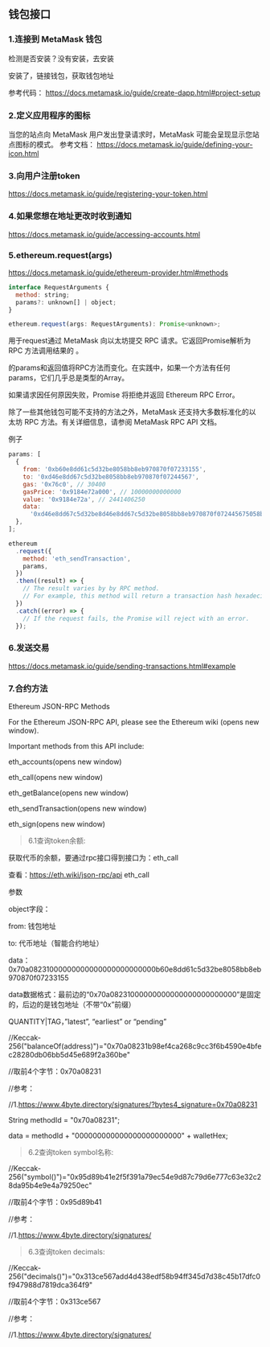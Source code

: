 ## 钱包接口

### 1.连接到 MetaMask 钱包
检测是否安装？没有安装，去安装  

安装了，链接钱包，获取钱包地址  

参考代码：
https://docs.metamask.io/guide/create-dapp.html#project-setup  

### 2.定义应用程序的图标
当您的站点向 MetaMask 用户发出登录请求时，MetaMask 可能会呈现显示您站点图标的模式。
参考文档：
https://docs.metamask.io/guide/defining-your-icon.html

### 3.向用户注册token
https://docs.metamask.io/guide/registering-your-token.html

### 4.如果您想在地址更改时收到通知
https://docs.metamask.io/guide/accessing-accounts.html

### 5.ethereum.request(args)
https://docs.metamask.io/guide/ethereum-provider.html#methods

```javaScript
interface RequestArguments {
  method: string;
  params?: unknown[] | object;
}

ethereum.request(args: RequestArguments): Promise<unknown>;
```

用于request通过 MetaMask 向以太坊提交 RPC 请求。它返回Promise解析为 RPC 方法调用结果的 。

的params和返回值将RPC方法而变化。在实践中，如果一个方法有任何params，它们几乎总是类型的Array<any>。

如果请求因任何原因失败，Promise 将拒绝并返回 Ethereum RPC Error。

除了一些其他钱包可能不支持的方法之外，MetaMask 还支持大多数标准化的以太坊 RPC 方法。有关详细信息，请参阅 MetaMask RPC API 文档。

例子
```javaScript
params: [
  {
    from: '0xb60e8dd61c5d32be8058bb8eb970870f07233155',
    to: '0xd46e8dd67c5d32be8058bb8eb970870f07244567',
    gas: '0x76c0', // 30400
    gasPrice: '0x9184e72a000', // 10000000000000
    value: '0x9184e72a', // 2441406250
    data:
      '0xd46e8dd67c5d32be8d46e8dd67c5d32be8058bb8eb970870f072445675058bb8eb970870f072445675',
  },
];

ethereum
  .request({
    method: 'eth_sendTransaction',
    params,
  })
  .then((result) => {
    // The result varies by by RPC method.
    // For example, this method will return a transaction hash hexadecimal string on success.
  })
  .catch((error) => {
    // If the request fails, the Promise will reject with an error.
  });

```


### 6.发送交易
https://docs.metamask.io/guide/sending-transactions.html#example

### 7.合约方法
Ethereum JSON-RPC Methods  

For the Ethereum JSON-RPC API, please see the Ethereum wiki (opens new window).  

Important methods from this API include:  

eth_accounts(opens new window)  

eth_call(opens new window)  

eth_getBalance(opens new window)  

eth_sendTransaction(opens new window)  

eth_sign(opens new window)  


> 6.1查询token余额:  

获取代币的余额，要通过rpc接口得到接口为：eth_call  

查看：https://eth.wiki/json-rpc/api   eth_call  

参数  

object字段：  

from: 钱包地址  

to: 代币地址（智能合约地址）  

data：0x70a08231000000000000000000000000b60e8dd61c5d32be8058bb8eb970870f07233155  

data数据格式：最前边的“0x70a08231000000000000000000000000”是固定的，后边的是钱包地址（不带“0x”前缀）  

QUANTITY|TAG，”latest”, “earliest” or “pending”  



//Keccak-256("balanceOf(address)")="0x70a08231b98ef4ca268c9cc3f6b4590e4bfec28280db06bb5d45e689f2a360be"  

//取前4个字节：0x70a08231 

//参考：  

//1.https://www.4byte.directory/signatures/?bytes4_signature=0x70a08231  


String methodId = "0x70a08231";  

data = methodId + "000000000000000000000000" + walletHex;  


> 6.2查询token symbol名称:  

//Keccak-256("symbol()")="0x95d89b41e2f5f391a79ec54e9d87c79d6e777c63e32c28da95b4e9e4a79250ec"  

//取前4个字节：0x95d89b41  

//参考：  

//1.https://www.4byte.directory/signatures/  


>  6.3查询token decimals:

//Keccak-256("decimals()")="0x313ce567add4d438edf58b94ff345d7d38c45b17dfc0f947988d7819dca364f9"  

//取前4个字节：0x313ce567  

//参考：  

//1.https://www.4byte.directory/signatures/  



